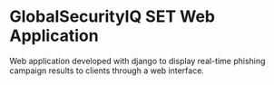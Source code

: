 # GlobalSecurityIQ SET Web Application
Web application developed with django to display real-time phishing campaign results to clients through a web interface.

